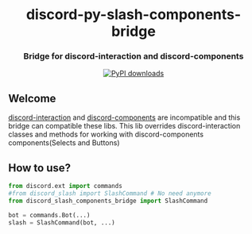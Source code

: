 <div align="center">
  <h1>discord-py-slash-components-bridge</h1>
  <h3>Bridge for discord-interaction and discord-components</h3>
</div>
<div align="center">
  <a href="https://pypi.org/project/discord-slash-components-bridge/"><img src="https://img.shields.io/pypi/dm/discord-slash-components-bridge?style=for-the-badge" alt="PyPI downloads"></a>
</div>
 
<h2>Welcome</h2>
 
[discord-interaction](https://github.com/goverfl0w/discord-interactions) and [discord-components](https://github.com/kiki7000/discord.py-components) are incompatible and this bridge can compatible these libs.
This lib overrides discord-interaction classes and methods for working with discord-components components(Selects and Buttons)

<h2>How to use?</h2>

```py
from discord.ext import commands
#from discord_slash import SlashCommand # No need anymore
from discord_slash_components_bridge import SlashCommand

bot = commands.Bot(...)
slash = SlashCommand(bot, ...)

```
